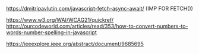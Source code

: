 https://dmitripavlutin.com/javascript-fetch-async-await/ (IMP FOR FETCH())




https://www.w3.org/WAI/WCAG21/quickref/
https://ourcodeworld.com/articles/read/353/how-to-convert-numbers-to-words-number-spelling-in-javascript


https://ieeexplore.ieee.org/abstract/document/9685695
